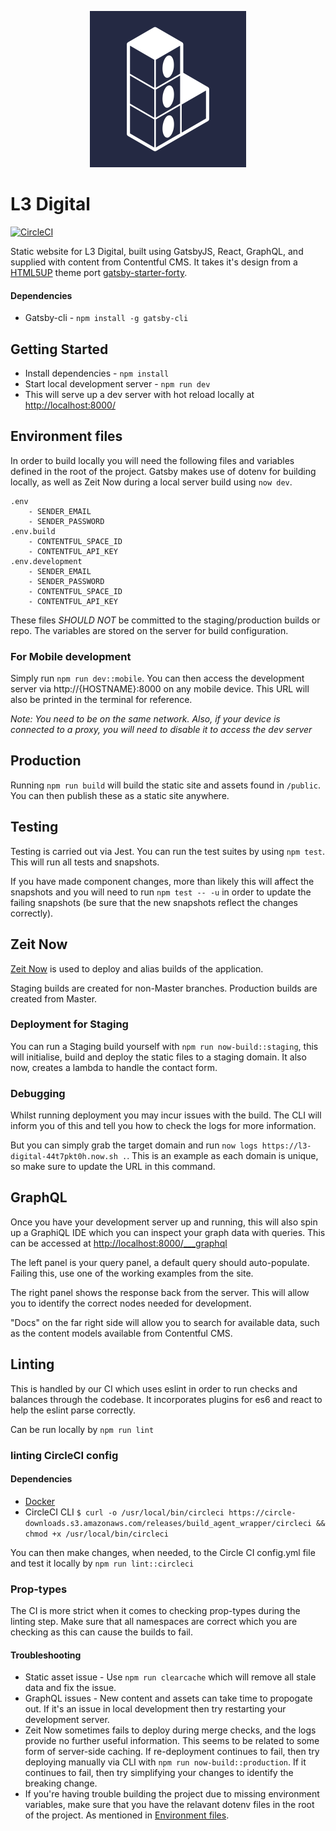 <p align="center">
    <img src="./src/assets/images/l3_logo.png?raw=true" width="250" alt="l3 Digital logo"/>
</p>

# L3 Digital

[![CircleCI](https://circleci.com/gh/lmcjt37/l3digital.svg?style=svg&circle-token=54c2a8c5dec98d4935c045492a4344bea2e5974a)](https://circleci.com/gh/lmcjt37/l3digital)

Static website for L3 Digital, built using GatsbyJS, React, GraphQL, and supplied with content from Contentful CMS. It takes it's design from a [HTML5UP](https://html5up.net/) theme port [gatsby-starter-forty](https://github.com/ChangoMan/gatsby-starter-forty).

#### Dependencies

-   Gatsby-cli - `npm install -g gatsby-cli`

## Getting Started

-   Install dependencies - `npm install`
-   Start local development server - `npm run dev`
-   This will serve up a dev server with hot reload locally at [http://localhost:8000/](http://localhost:8000/)

## Environment files

In order to build locally you will need the following files and variables defined in the root of the project. Gatsby makes use of dotenv for building locally, as well as Zeit Now during a local server build using `now dev`.

```
.env
    - SENDER_EMAIL
    - SENDER_PASSWORD
.env.build
    - CONTENTFUL_SPACE_ID
    - CONTENTFUL_API_KEY
.env.development
    - SENDER_EMAIL
    - SENDER_PASSWORD
    - CONTENTFUL_SPACE_ID
    - CONTENTFUL_API_KEY
```

These files _SHOULD NOT_ be committed to the staging/production builds or repo. The variables are stored on the server for build configuration.

### For Mobile development

Simply run `npm run dev::mobile`. You can then access the development server via http://{HOSTNAME}:8000 on any mobile device. This URL will also be printed in the terminal for reference.

_Note: You need to be on the same network. Also, if your device is connected to a proxy, you will need to disable it to access the dev server_

## Production

Running `npm run build` will build the static site and assets found in `/public`. You can then publish these as a static site anywhere.

## Testing

Testing is carried out via Jest. You can run the test suites by using `npm test`. This will run all tests and snapshots.

If you have made component changes, more than likely this will affect the snapshots and you will need to run `npm test -- -u` in order to update the failing snapshots (be sure that the new snapshots reflect the changes correctly).

## Zeit Now

[Zeit Now](https://zeit.co/now) is used to deploy and alias builds of the application.

Staging builds are created for non-Master branches. Production builds are created from Master.

### Deployment for Staging

You can run a Staging build yourself with `npm run now-build::staging`, this will initialise, build and deploy the static files to a staging domain. It also now, creates a lambda to handle the contact form.

### Debugging

Whilst running deployment you may incur issues with the build. The CLI will inform you of this and tell you how to check the logs for more information.

But you can simply grab the target domain and run `now logs https://l3-digital-44t7pkt0h.now.sh .`. This is an example as each domain is unique, so make sure to update the URL in this command.

## GraphQL

Once you have your development server up and running, this will also spin up a GraphiQL IDE which you can inspect your graph data with queries. This can be accessed at [http://localhost:8000/\_\_\_graphql](http://localhost:8000/___graphql)

The left panel is your query panel, a default query should auto-populate. Failing this, use one of the working examples from the site.

The right panel shows the response back from the server. This will allow you to identify the correct nodes needed for development.

"Docs" on the far right side will allow you to search for available data, such as the content models available from Contentful CMS.

## Linting

This is handled by our CI which uses eslint in order to run checks and balances through the codebase. It incorporates plugins for es6 and react to help the eslint parse correctly.

Can be run locally by `npm run lint`

### linting CircleCI config

#### Dependencies

-   [Docker](https://docs.docker.com/install/)
-   CircleCI CLI
    `$ curl -o /usr/local/bin/circleci https://circle-downloads.s3.amazonaws.com/releases/build_agent_wrapper/circleci && chmod +x /usr/local/bin/circleci`

You can then make changes, when needed, to the Circle CI config.yml file and test it locally by `npm run lint::circleci`

### Prop-types

The CI is more strict when it comes to checking prop-types during the linting step. Make sure that all namespaces are correct which you are checking as this can cause the builds to fail.

#### Troubleshooting

-   Static asset issue - Use `npm run clearcache` which will remove all stale data and fix the issue.
-   GraphQL issues - New content and assets can take time to propogate out. If it's an issue in local development then try restarting your development server.
-   Zeit Now sometimes fails to deploy during merge checks, and the logs provide no further useful information. This seems to be related to some form of server-side caching. If re-deployment continues to fail, then try deploying manually via CLI with `npm run now-build::production`. If it continues to fail, then try simplifying your changes to identify the breaking change.
-   If you're having trouble building the project due to missing environment variables, make sure that you have the relavant dotenv files in the root of the project. As mentioned in [Environment files](#environment-files).
